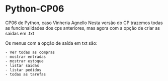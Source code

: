 # Python-CP06
CP06 de Python, caso Vinheria Agnello
Nesta versão do CP trazemos todas as funcionalidades dos cps anteriores, mas agora com a opção de criar as saidas em .txt

Os menus com a opção de saída em txt são:

    - Ver todas as compras
    - mostrar entradas
    - mostrar estoque
    - listar saidas
    - listar pedidos
    - todas as tarefas